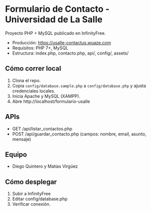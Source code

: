 # Formulario de Contacto - Universidad de La Salle

Proyecto PHP + MySQL publicado en InfinityFree.
- Producción: https://usalle-contactus.wuaze.com
- Requisitos: PHP 7+, MySQL
- Estructura: index.php, contacto.php, api/, config/, assets/

## Cómo correr local
1. Clona el repo.
2. Copia `config/database.sample.php` a `config/database.php` y ajusta credenciales locales.
3. Inicia Apache y MySQL (XAMPP).
4. Abre http://localhost/formulario-usalle

## APIs
- GET  /api/listar_contactos.php
- POST /api/guardar_contacto.php  (campos: nombre, email, asunto, mensaje)

## Equipo
- Diego Quintero y Matías Virgüez

## Cómo desplegar
1. Subir a InfinityFree
2. Editar config/database.php
3. Verificar conexión.

